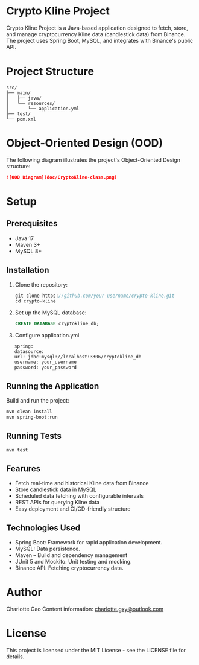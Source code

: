 # Crypto Kline Project
Crypto Kline Project is a Java-based application designed to fetch, store, and manage cryptocurrency Kline data (candlestick data) from Binance. The project uses Spring Boot, MySQL, and integrates with Binance's public API.

# Project Structure
```plaintext
src/
├── main/
│   ├── java/
│   └── resources/
│       └── application.yml
├── test/
└── pom.xml
```
# Object-Oriented Design (OOD)
The following diagram illustrates the project's Object-Oriented Design structure:
```markdown
![OOD Diagram](doc/CryptoKline-class.png)
```
# Setup 
## Prerequisites
- Java 17
- Maven 3+
- MySQL 8+

## Installation
1. Clone the repository:
   ``` java
   git clone https://github.com/your-username/crypto-kline.git
   cd crypto-kline
   ```
2. Set up the MySQL database:
   ```sql
   CREATE DATABASE cryptokline_db;
   ```
3. Configure application.yml
```
   spring:
   datasource:
   url: jdbc:mysql://localhost:3306/cryptokline_db
   username: your_username
   password: your_password
```

## Running the Application
Build and run the project:
```java
mvn clean install
mvn spring-boot:run
```
## Running Tests
```java
mvn test
```

## Fearures
- Fetch real-time and historical Kline data from Binance
- Store candlestick data in MySQL
- Scheduled data fetching with configurable intervals
- REST APIs for querying Kline data
- Easy deployment and CI/CD-friendly structure

## Technologies Used
- Spring Boot: Framework for rapid application development.
- MySQL: Data persistence.
- Maven – Build and dependency management
- JUnit 5 and Mockito: Unit testing and mocking.
- Binance API: Fetching cryptocurrency data.

# Author
Charlotte Gao
Content information: charlotte.gxy@outlook.com

# License
This project is licensed under the MIT License - see the LICENSE file for details.
